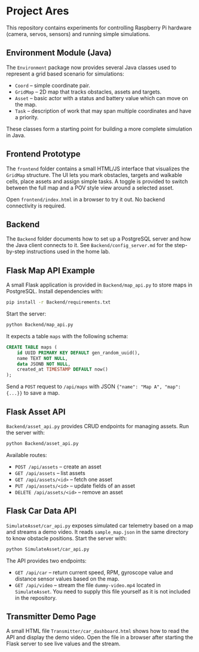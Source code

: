 # Project Ares

This repository contains experiments for controlling Raspberry Pi hardware (camera, servos, sensors) and running simple simulations.

## Environment Module (Java)

The `Environment` package now provides several Java classes used to represent a grid based scenario for simulations:

- `Coord` – simple coordinate pair.
- `GridMap` – 2D map that tracks obstacles, assets and targets.
- `Asset` – basic actor with a status and battery value which can move on the map.
- `Task` – description of work that may span multiple coordinates and have a priority.

These classes form a starting point for building a more complete simulation in Java.

## Frontend Prototype

The `frontend` folder contains a small HTML/JS interface that visualizes the `GridMap` structure. The UI lets you mark obstacles, targets and walkable cells, place assets and assign simple tasks. A toggle is provided to switch between the full map and a POV style view around a selected asset.

Open `frontend/index.html` in a browser to try it out. No backend connectivity is required.

## Backend

The `Backend` folder documents how to set up a PostgreSQL server and how the Java client connects to it. See `Backend/config_server.md` for the step-by-step instructions used in the home lab.

## Flask Map API Example

A small Flask application is provided in `Backend/map_api.py` to store maps in PostgreSQL.
Install dependencies with:

```bash
pip install -r Backend/requirements.txt
```

Start the server:

```bash
python Backend/map_api.py
```

It expects a table `maps` with the following schema:

```sql
CREATE TABLE maps (
    id UUID PRIMARY KEY DEFAULT gen_random_uuid(),
    name TEXT NOT NULL,
    data JSONB NOT NULL,
    created_at TIMESTAMP DEFAULT now()
);
```

Send a `POST` request to `/api/maps` with JSON
`{"name": "Map A", "map": {...}}` to save a map.

## Flask Asset API

`Backend/asset_api.py` provides CRUD endpoints for managing assets.
Run the server with:

```bash
python Backend/asset_api.py
```

Available routes:

- `POST /api/assets` – create an asset
- `GET /api/assets` – list assets
- `GET /api/assets/<id>` – fetch one asset
- `PUT /api/assets/<id>` – update fields of an asset
- `DELETE /api/assets/<id>` – remove an asset

## Flask Car Data API

`SimulateAsset/car_api.py` exposes simulated car telemetry based on a map and streams a demo video.
It reads `sample_map.json` in the same directory to know obstacle positions.
Start the server with:

```bash
python SimulateAsset/car_api.py
```

The API provides two endpoints:

- `GET /api/car` – return current speed, RPM, gyroscope value and distance sensor values based on the map.
- `GET /api/video` – stream the file `dummy-video.mp4` located in `SimulateAsset`. You need to supply this file yourself as it is not included in the repository.

## Transmitter Demo Page

A small HTML file `Transmitter/car_dashboard.html` shows how to read the API and display the demo video.
Open the file in a browser after starting the Flask server to see live values and the stream.

